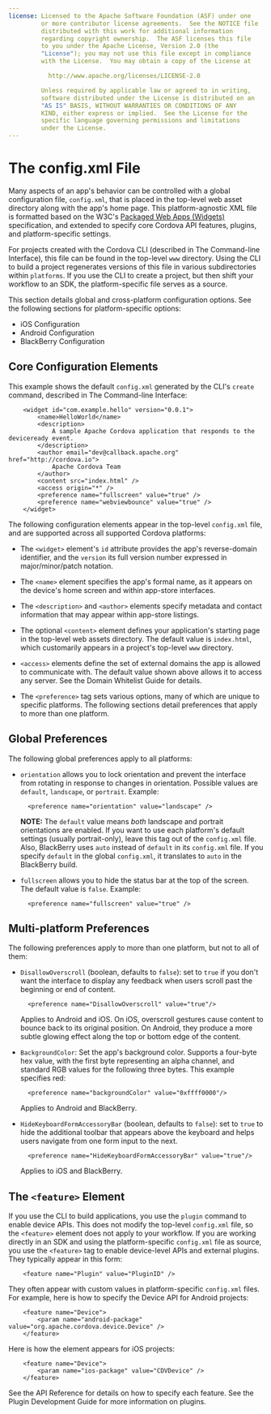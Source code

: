 ```yaml
---
license: Licensed to the Apache Software Foundation (ASF) under one
         or more contributor license agreements.  See the NOTICE file
         distributed with this work for additional information
         regarding copyright ownership.  The ASF licenses this file
         to you under the Apache License, Version 2.0 (the
         "License"); you may not use this file except in compliance
         with the License.  You may obtain a copy of the License at

           http://www.apache.org/licenses/LICENSE-2.0

         Unless required by applicable law or agreed to in writing,
         software distributed under the License is distributed on an
         "AS IS" BASIS, WITHOUT WARRANTIES OR CONDITIONS OF ANY
         KIND, either express or implied.  See the License for the
         specific language governing permissions and limitations
         under the License.
---
```


# The config.xml File

Many aspects of an app's behavior can be controlled with a global
configuration file, `config.xml`, that is placed in the top-level web
asset directory along with the app's home page.  This
platform-agnostic XML file is formatted based on the W3C's [Packaged
Web Apps (Widgets)](http://www.w3.org/TR/widgets/) specification, and
extended to specify core Cordova API features, plugins, and
platform-specific settings.

For projects created with the Cordova CLI (described in The
Command-line Interface), this file can be found in the top-level `www`
directory.  Using the CLI to build a project regenerates versions of
this file in various subdirectories within `platforms`. If you use the
CLI to create a project, but then shift your workflow to an SDK, the
platform-specific file serves as a source.

This section details global and cross-platform configuration options.
See the following sections for platform-specific options:

- iOS Configuration
- Android Configuration
- BlackBerry Configuration

## Core Configuration Elements

This example shows the default `config.xml` generated by the CLI's
`create` command, described in The Command-line Interface:

        <widget id="com.example.hello" version="0.0.1">
            <name>HelloWorld</name>
            <description>
                A sample Apache Cordova application that responds to the deviceready event.
            </description>
            <author email="dev@callback.apache.org" href="http://cordova.io">
                Apache Cordova Team
            </author>
            <content src="index.html" />
            <access origin="*" />
            <preference name="fullscreen" value="true" />
            <preference name="webviewbounce" value="true" />
        </widget>

The following configuration elements appear in the top-level
`config.xml` file, and are supported across all supported Cordova
platforms:

- The `<widget>` element's `id` attribute provides the app's
  reverse-domain identifier, and the `version` its full version number
  expressed in major/minor/patch notation.

- The `<name>` element specifies the app's formal name, as it appears
  on the device's home screen and within app-store interfaces.

- The `<description>` and `<author>` elements specify metadata and
  contact information that may appear within app-store listings.

- The optional `<content>` element defines your application's starting
  page in the top-level web assets directory. The default value is
  `index.html`, which customarily appears in a project's top-level
  `www` directory.

- `<access>` elements define the set of external domains the app is
  allowed to communicate with. The default value shown above allows it
  to access any server. See the Domain Whitelist Guide for details.

- The `<preference>` tag sets various options, many of which are
  unique to specific platforms. The following sections detail
  preferences that apply to more than one platform.

## Global Preferences

The following global preferences apply to all platforms:

- `orientation` allows you to lock orientation and prevent the
  interface from rotating in response to changes in orientation.
  Possible values are `default`, `landscape`, or `portrait`. Example:

        <preference name="orientation" value="landscape" />

  __NOTE:__ The `default` value means _both_ landscape and portrait
  orientations are enabled.  If you want to use each platform's
  default settings (usually portrait-only), leave this tag out of the
  `config.xml` file. Also, BlackBerry uses `auto` instead of `default`
  in its `config.xml` file. If you specify `default` in the global
  `config.xml`, it translates to `auto` in the BlackBerry build.

- `fullscreen` allows you to hide the status bar at the top of the
  screen. The default value is `false`. Example:

        <preference name="fullscreen" value="true" />

## Multi-platform Preferences

The following preferences apply to more than one platform, but not to
all of them:

* `DisallowOverscroll` (boolean, defaults to `false`): set to `true`
  if you don't want the interface to display any feedback when users
  scroll past the beginning or end of content.

        <preference name="DisallowOverscroll" value="true"/>

  Applies to Android and iOS. On iOS, overscroll gestures cause
  content to bounce back to its original position.  On Android, they
  produce a more subtle glowing effect along the top or bottom edge of
  the content.

* `BackgroundColor`: Set the app's background color.  Supports a
  four-byte hex value, with the first byte representing an alpha
  channel, and standard RGB values for the following three bytes.  This
  example specifies red:

        <preference name="backgroundColor" value="0xffff0000"/>

  Applies to Android and BlackBerry.

* `HideKeyboardFormAccessoryBar` (boolean, defaults to `false`): set
  to `true` to hide the additional toolbar that appears above the
  keyboard and helps users navigate from one form input to the next.

        <preference name="HideKeyboardFormAccessoryBar" value="true"/>

  Applies to iOS and BlackBerry.

<!-- BB version:

* `HideKeyboardFormAccessoryBar`: (`enable` or `disable`) 

-->

## The `<feature>` Element

If you use the CLI to build applications, you use the `plugin` command
to enable device APIs. This does not modify the top-level `config.xml`
file, so the `<feature>` element does not apply to your workflow. If
you are working directly in an SDK and using the platform-specific
`config.xml` file as source, you use the `<feature>` tag to enable
device-level APIs and external plugins. They typically appear in this
form:

        <feature name="Plugin" value="PluginID" />

They often appear with custom values in platform-specific `config.xml`
files. For example, here is how to specify the Device API for Android
projects:

        <feature name="Device">
            <param name="android-package" value="org.apache.cordova.device.Device" />
        </feature>

Here is how the element appears for iOS projects:

        <feature name="Device">
            <param name="ios-package" value="CDVDevice" />
        </feature>

See the API Reference for details on how to specify each feature. See
the Plugin Development Guide for more information on plugins.
